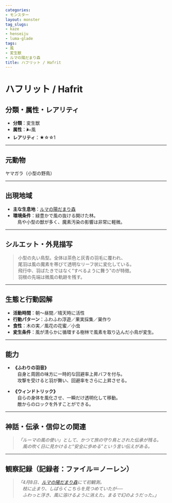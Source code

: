 ```yaml
---
categories:
- モンスター
layout: monster
tag_slugs:
- kaze
- henseiju
- luma-glade
tags:
- 風
- 変生獣
- ルマの陽だまり森
title: ハフリット / Hafrit
---
```


# ハフリット / Hafrit

## 分類・属性・レアリティ

* **分類**：変生獣  
* **属性**：🌬風  
* **レアリティ**：★☆☆1

---

## 元動物

ヤマガラ（小型の野鳥）

---

## 出現地域

* **主な生息地**：[ルマの陽だまり森](../place/luma_glade.md)  
* **環境条件**：緑豊かで風の抜ける開けた林。  
　鳥や小型の獣が多く、魔素汚染の影響は非常に軽微。

---

## シルエット・外見描写

> 小型の丸い鳥型。全体は茶色と灰青の羽毛に覆われ、  
> 尾羽は風の魔素を帯びて透明なリーフ状に変化している。  
> 飛行中、羽ばたきではなく“すべるように舞う”のが特徴。  
> 羽根の先端は微風の軌跡を残す。

---

## 生態と行動図解

* **活動時間**：朝～昼間／晴天時に活性  
* **行動パターン**：ふわふわ浮遊／果実採集／巣作り  
* **食性**：木の実／風花の花蜜／小虫  
* **変生条件**：風が清らかに循環する樹林で風素を取り込んだ小鳥が変生。

---

## 能力

* **《ふわりの羽音》**  
　自身と周囲の味方に一時的な回避率上昇バフを付与。  
　攻撃を受けると羽が舞い、回避率をさらに上昇させる。

* **《ウィンドトリック》**  
　自らの身体を風化させ、一瞬だけ透明化して移動。  
　敵からのロックを外すことができる。

---

## 神話・伝承・信仰との関連

> *「ルーマの風の使い」として、かつて旅の守り鳥とされた伝承が残る。  
　風の吹く日に見かけると“安全に歩める”という言い伝えがある。*

---

## 観察記録（記録者：ファイル＝ノーレン）

> *「4月8日、[ルマの陽だまり森](../place/luma_glade.md)にて初観測。  
　枝に止まり、しばらくこちらを見つめていたが──  
　ふわっと浮き、風に溶けるように消えた。まるで幻のようだった。」*